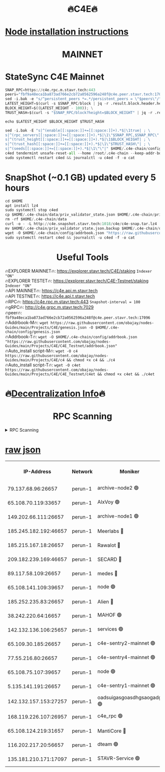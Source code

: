 <h1 align="center"> 🔥C4E🔥</h1>

[Node installation instructions](https://github.com/obajay/nodes-Guides/tree/main/Projects/C4E)
=

<h1 align="center"> MAINNET</h1>

# StateSync C4E Mainnet
```python
SNAP_RPC=https://c4e.rpc.m.stavr.tech:443
peers="fbf9a48eca1ba873ad766e2cb72a0562596a248f@c4e.peer.stavr.tech:17096"
sed -i.bak -e "s/^persistent_peers *=.*/persistent_peers = \"$peers\"/" $HOME/.c4e-chain/config/config.toml
LATEST_HEIGHT=$(curl -s $SNAP_RPC/block | jq -r .result.block.header.height); \
BLOCK_HEIGHT=$((LATEST_HEIGHT - 100)); \
TRUST_HASH=$(curl -s "$SNAP_RPC/block?height=$BLOCK_HEIGHT" | jq -r .result.block_id.hash)

echo $LATEST_HEIGHT $BLOCK_HEIGHT $TRUST_HASH

sed -i.bak -E "s|^(enable[[:space:]]+=[[:space:]]+).*$|\1true| ; \
s|^(rpc_servers[[:space:]]+=[[:space:]]+).*$|\1\"$SNAP_RPC,$SNAP_RPC\"| ; \
s|^(trust_height[[:space:]]+=[[:space:]]+).*$|\1$BLOCK_HEIGHT| ; \
s|^(trust_hash[[:space:]]+=[[:space:]]+).*$|\1\"$TRUST_HASH\"| ; \
s|^(seeds[[:space:]]+=[[:space:]]+).*$|\1\"\"|" $HOME/.c4e-chain/config/config.toml
c4ed tendermint unsafe-reset-all --home /root/.c4e-chain --keep-addr-book
sudo systemctl restart c4ed && journalctl -u c4ed -f -o cat
```
# SnapShot (~0.1 GB) updated every 5 hours
```python
cd $HOME
apt install lz4
sudo systemctl stop c4ed
cp $HOME/.c4e-chain/data/priv_validator_state.json $HOME/.c4e-chain/priv_validator_state.json.backup
rm -rf $HOME/.c4e-chain/data
curl -o - -L http://c4e.snapshot.stavr.tech:1018/c4e/c4e-snap.tar.lz4 | lz4 -c -d - | tar -x -C $HOME/.c4e-chain --strip-components 2
mv $HOME/.c4e-chain/priv_validator_state.json.backup $HOME/.c4e-chain/data/priv_validator_state.json
wget -O $HOME/.c4e-chain/config/addrbook.json "https://raw.githubusercontent.com/obajay/nodes-Guides/main/Projects/C4E/addrbook.json"
sudo systemctl restart c4ed && journalctl -u c4ed -f -o cat
```
 <h1 align="center"> Useful Tools</h1>

🔥EXPLORER MAINNET🔥:  https://explorer.stavr.tech/C4E/staking            `Indexer "ON"` \
🔥EXPLORER TESTET🔥:   https://explorer.stavr.tech/C4E-Testnet/staking     `Indexer "ON"` \
🔥API MAINNET🔥:       https://c4e.api.m.stavr.tech \
🔥API TESTNET🔥:       https://c4e.api.t.stavr.tech \
🔥RPC🔥:               https://c4e.rpc.m.stavr.tech:443                  `Snapshot-interval = 100` \
🔥gRPC🔥:              http://c4e.grpc.m.stavr.tech:7029 \
🔥peer🔥:              `fbf9a48eca1ba873ad766e2cb72a0562596a248f@c4e.peer.stavr.tech:17096` \
🔥Addrbook-M🔥:    ```wget https://raw.githubusercontent.com/obajay/nodes-Guides/main/Projects/C4E/genesis.json -O $HOME/.c4e-chain/config/genesis.json``` \
🔥Addrbook-T🔥:    ```wget -O $HOME/.c4e-chain/config/addrbook.json "https://raw.githubusercontent.com/obajay/nodes-Guides/main/Projects/C4E/C4E_Testnet/addrbook.json"``` \
🔥Auto_install script-M🔥: ```wget -O c4 https://raw.githubusercontent.com/obajay/nodes-Guides/main/Projects/C4E/c4 && chmod +x c4 && ./c4``` \
🔥Auto_install script-T🔥: ```wget -O c4et https://raw.githubusercontent.com/obajay/nodes-Guides/main/Projects/C4E/C4E_Testnet/c4et && chmod +x c4et && ./c4et```

🔥[Decentralization Info](https://github.com/obajay/StateSync-snapshots/tree/main/Projects/C4E/Decentralization)🔥
=

<h1 align="center"> RPC Scanning</h1>

<details>
<summary>RPC Scanning</summary>

<h2 align="center"> We scan nodes in real time every 4 hours. And we provide the final result of RPC endpoints.
We cannot influence the operation of these nodes in any way. </h2>


```python
If Voting Power is higher than 0 --> then the Node is a validator of the network and may be subject to attack and be a potential threat to the chain.
```
```python
We marked such validators with a red symbol
```

</details>

[raw json](https://rpc-check.c4e.stavr.tech/c4e/rpc-c4e-result.json)
=



<table><tr><th>IP-Address</th><th>Network</th><th>Moniker</th><th>Latest Block Height</th><th>Earliest Block Height</th><th>Catching Up</th><th>Tx Index</th><th>Voting Power</th><th>Scan Time</th></tr><tr><td>79.137.68.96:26657</td><td>perun-1</td><td>archive-node2 🟢</td><td>7743740</td><td>1</td><td>False</td><td>on</td><td>0</td><td>2024-03-26T00:43:26.853088927UTC</td></tr><tr><td>65.108.70.119:33657</td><td>perun-1</td><td>AlxVoy 🟢</td><td>7743947</td><td>1</td><td>False</td><td>on</td><td>0</td><td>2024-03-26T00:43:40.891181457UTC</td></tr><tr><td>149.202.66.111:26657</td><td>perun-1</td><td>archive-node1 🟢</td><td>7743950</td><td>1</td><td>False</td><td>on</td><td>0</td><td>2024-03-26T00:43:57.050740827UTC</td></tr><tr><td>185.245.182.192:46657</td><td>perun-1</td><td>Meerlabs 🔴</td><td>7743951</td><td>1051501</td><td>False</td><td>on</td><td>344615</td><td>2024-03-26T00:44:02.081977952UTC</td></tr><tr><td>185.215.167.18:26657</td><td>perun-1</td><td>Rawalot 🔴</td><td>7743953</td><td>1090501</td><td>False</td><td>on</td><td>450091</td><td>2024-03-26T00:44:12.833450857UTC</td></tr><tr><td>209.182.239.169:46657</td><td>perun-1</td><td>SECARD 🔴</td><td>7743949</td><td>2616101</td><td>False</td><td>off</td><td>749308</td><td>2024-03-26T00:43:52.387104998UTC</td></tr><tr><td>89.117.58.109:26657</td><td>perun-1</td><td>medes 🔴</td><td>7743952</td><td>2826001</td><td>False</td><td>off</td><td>891025</td><td>2024-03-26T00:44:08.472060042UTC</td></tr><tr><td>65.108.141.109:39657</td><td>perun-1</td><td>node 🟢</td><td>7743945</td><td>5303301</td><td>False</td><td>on</td><td>0</td><td>2024-03-26T00:43:29.172072675UTC</td></tr><tr><td>185.252.235.83:26657</td><td>perun-1</td><td>Alien 🔴</td><td>7743950</td><td>6502501</td><td>False</td><td>on</td><td>648215</td><td>2024-03-26T00:43:57.316616289UTC</td></tr><tr><td>38.242.220.64:16657</td><td>perun-1</td><td>MAHOF 🟢</td><td>7743950</td><td>6885501</td><td>False</td><td>on</td><td>0</td><td>2024-03-26T00:43:54.720049311UTC</td></tr><tr><td>142.132.136.106:25657</td><td>perun-1</td><td>services 🟢</td><td>7743948</td><td>7012001</td><td>False</td><td>on</td><td>0</td><td>2024-03-26T00:43:43.426418946UTC</td></tr><tr><td>65.109.30.185:26657</td><td>perun-1</td><td>c4e-sentry2-mainnet 🟢</td><td>7743951</td><td>7284001</td><td>False</td><td>on</td><td>0</td><td>2024-03-26T00:44:01.766230492UTC</td></tr><tr><td>77.55.216.80:26657</td><td>perun-1</td><td>c4e-sentry4-mainnet 🟢</td><td>7743947</td><td>7297001</td><td>False</td><td>on</td><td>0</td><td>2024-03-26T00:43:40.610984371UTC</td></tr><tr><td>65.108.75.107:39657</td><td>perun-1</td><td>node 🟢</td><td>7743948</td><td>7300001</td><td>False</td><td>on</td><td>0</td><td>2024-03-26T00:43:43.709372331UTC</td></tr><tr><td>5.135.141.191:26657</td><td>perun-1</td><td>c4e-sentry1-mainnet 🟢</td><td>7743945</td><td>7300501</td><td>False</td><td>on</td><td>0</td><td>2024-03-26T00:43:26.322296195UTC</td></tr><tr><td>142.132.157.153:27257</td><td>perun-1</td><td>oadsuigasgoasdhgsaogadg 🟢</td><td>7743944</td><td>7574001</td><td>False</td><td>on</td><td>0</td><td>2024-03-26T00:43:24.017660320UTC</td></tr><tr><td>168.119.226.107:26957</td><td>perun-1</td><td>c4e_rpc 🟢</td><td>7743946</td><td>7643946</td><td>False</td><td>on</td><td>0</td><td>2024-03-26T00:43:33.926158482UTC</td></tr><tr><td>65.108.124.219:31657</td><td>perun-1</td><td>MantiCore 🔴</td><td>7743947</td><td>7643947</td><td>False</td><td>off</td><td>730015</td><td>2024-03-26T00:43:40.309963020UTC</td></tr><tr><td>116.202.217.20:56657</td><td>perun-1</td><td>dteam 🟢</td><td>7743945</td><td>7660701</td><td>False</td><td>on</td><td>0</td><td>2024-03-26T00:43:26.539598591UTC</td></tr><tr><td>135.181.210.171:17097</td><td>perun-1</td><td>STAVR-Service 🟢</td><td>7743948</td><td>7741501</td><td>False</td><td>on</td><td>0</td><td>2024-03-26T00:43:43.988213199UTC</td></tr></table>
